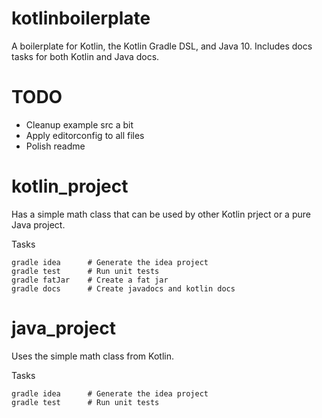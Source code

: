 # kotlinboilerplate
A boilerplate for Kotlin, the Kotlin Gradle DSL, and Java 10. Includes docs tasks for both Kotlin and Java docs.

# TODO
* Cleanup example src a bit
* Apply editorconfig to all files
* Polish readme

# kotlin_project

Has a simple math class that can be used by other Kotlin prject or a pure Java project.

Tasks
```
gradle idea      # Generate the idea project
gradle test      # Run unit tests
gradle fatJar    # Create a fat jar
gradle docs      # Create javadocs and kotlin docs
```


# java_project

Uses the simple math class from Kotlin.

Tasks
```
gradle idea      # Generate the idea project
gradle test      # Run unit tests
```